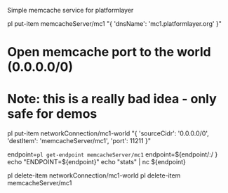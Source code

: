 Simple memcache service for platformlayer

pl put-item memcacheServer/mc1 "{ 'dnsName': 'mc1.platformlayer.org' }"

# Open memcache port to the world (0.0.0.0/0)
# Note: this is a really bad idea - only safe for demos
pl put-item networkConnection/mc1-world "{ 'sourceCidr': '0.0.0.0/0', 'destItem': 'memcacheServer/mc1', 'port': 11211 }"


endpoint=`pl get-endpoint memcacheServer/mc1`
endpoint=${endpoint/:/ }
echo "ENDPOINT=${endpoint}"
echo "stats" | nc ${endpoint}


pl delete-item networkConnection/mc1-world
pl delete-item memcacheServer/mc1

